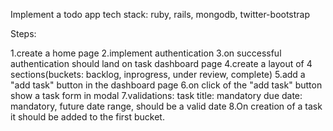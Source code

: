 Implement a todo app tech stack: ruby, rails, mongodb, twitter-bootstrap

Steps:

1.create a home page
2.implement authentication
3.on successful authentication should land on task dashboard page
4.create a layout of 4 sections(buckets: backlog, inprogress, under review, complete)
5.add a "add task" button in the dashboard page
6.on click of the "add task" button show a task form in modal
7.validations: 
      task title: mandatory due 
      date: mandatory, future date range, should be a valid date
8.On creation of a task it should be added to the first bucket.